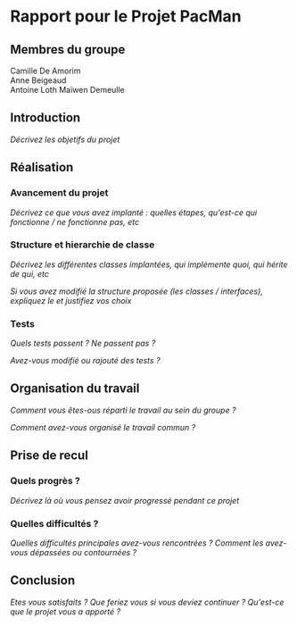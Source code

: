 # Rapport pour le Projet PacMan

## Membres du groupe

Camille De Amorim  
Anne Beigeaud  
Antoine Loth
Maïwen Demeulle

## Introduction

*Décrivez les objetifs du projet*

## Réalisation

### Avancement du projet

*Décrivez ce que vous avez implanté : quelles étapes, qu'est-ce qui fonctionne / ne fonctionne pas, etc*

### Structure et hierarchie de classe

*Décrivez les différentes classes implantées, qui implémente quoi, qui hérite de qui, etc*

*Si vous avez modifié la structure proposée (les classes / interfaces), expliquez le et justifiez vos choix*

### Tests

*Quels tests passent ? Ne passent pas ?*

*Avez-vous modifié ou rajouté des tests ?*

## Organisation du travail

*Comment vous êtes-ous réparti le travail au sein du groupe ?*

*Comment avez-vous organisé le travail commun ?*

## Prise de recul

### Quels progrès ?

*Décrivez là où vous pensez avoir progressé pendant ce projet*

### Quelles difficultés ?

*Quelles difficultés principales avez-vous rencontrées ? Comment les avez-vous dépassées ou contournées ?*

## Conclusion

*Etes vous satisfaits ? Que feriez vous si vous deviez continuer ? Qu'est-ce que le projet vous a apporté ?*
